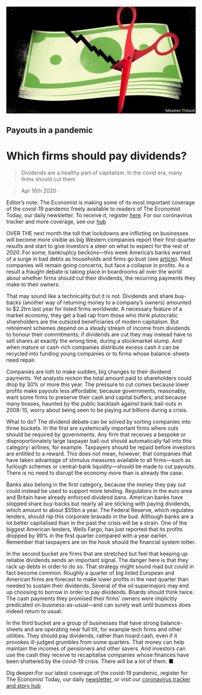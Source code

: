 ![](./images/20200418_LDD003.jpg)

## Payouts in a pandemic

# Which firms should pay dividends?

> Dividends are a healthy part of capitalism. In the covid era, many firms should cut them

> Apr 16th 2020

Editor’s note: The Economist is making some of its most important coverage of the covid-19 pandemic freely available to readers of The Economist Today, our daily newsletter. To receive it, register [here](https://www.economist.com//newslettersignup). For our coronavirus tracker and more coverage, see our [hub](https://www.economist.com//coronavirus)

OVER THE next month the toll that lockdowns are inflicting on businesses will become more visible as big Western companies report their first-quarter results and start to give investors a steer on what to expect for the rest of 2020. For some, bankruptcy beckons—this week America’s banks warned of a surge in bad debts as households and firms go bust (see [article](https://www.economist.com//finance-and-economics/2020/04/18/wall-street-prepares-for-a-wave-of-loan-losses)). Most companies will remain going concerns, but face a collapse in profits. As a result a fraught debate is taking place in boardrooms all over the world about whether firms should cut their dividends, the recurring payments they make to their owners.

That may sound like a technicality but it is not. Dividends and share buy-backs (another way of returning money to a company’s owners) amounted to $2.2trn last year for listed firms worldwide. A necessary feature of a market economy, they get a bad rap from those who think plutocratic shareholders are the outsized beneficiaries of modern capitalism. But retirement schemes depend on a steady stream of income from dividends to honour their commitments; if dividends are cut they may instead have to sell shares at exactly the wrong time, during a stockmarket slump. And when mature or cash-rich companies distribute excess cash it can be recycled into funding young companies or to firms whose balance-sheets need repair.

Companies are loth to make sudden, big changes to their dividend payments. Yet analysts reckon the total amount paid to shareholders could drop by 30% or more this year. The pressure to cut comes because lower profits make payouts less affordable; because governments, reasonably, want some firms to preserve their cash and capital buffers; and because many bosses, haunted by the public backlash against bank bail-outs in 2008-10, worry about being seen to be paying out billions during a crisis.

What to do? The dividend debate can be solved by sorting companies into three buckets. In the first are systemically important firms where cuts should be required by governments. Any firm that receives a bespoke or disproportionately large taxpayer bail-out should automatically fall into this category: airlines, for example. Taxpayers should be repaid before investors are entitled to a reward. This does not mean, however, that companies that have taken advantage of stimulus measures available to all firms—such as furlough schemes or central-bank liquidity—should be made to cut payouts. There is no need to disrupt the economy more than is already the case.

Banks also belong in the first category, because the money they pay out could instead be used to support more lending. Regulators in the euro area and Britain have already enforced dividend bans. American banks have stopped share buy-backs but nearly all are sticking with paying dividends, which amount to about $55bn a year. The Federal Reserve, which regulates lenders, should nip this corporate bravado in the bud. Although banks are a lot better capitalised than in the past the crisis will be a strain. One of the biggest American lenders, Wells Fargo, has just reported that its profits dropped by 99% in the first quarter compared with a year earlier. Remember that taxpayers are on the hook should the financial system totter.

In the second bucket are firms that are stretched but feel that keeping up reliable dividends sends an important signal. The danger here is that they rack up debts in order to do so. That strategy might sound mad but could in fact become common. Roughly a quarter of big listed European and American firms are forecast to make lower profits in the next quarter than needed to sustain their dividends. Several of the oil supermajors may end up choosing to borrow in order to pay dividends. Boards should think twice. The cash payments they promised their firms’ owners were implicitly predicated on business-as-usual—and can surely wait until business does indeed return to usual.

In the third bucket are a group of businesses that have strong balance-sheets and are operating near full tilt, for example tech firms and other utilities. They should pay dividends, rather than hoard cash, even if it provokes ill-judged grumbles from some quarters. That money can help maintain the incomes of pensioners and other savers. And investors can use the cash they receive to recapitalise companies whose finances have been shattered by the covid-19 crisis. There will be a lot of them. ■

Dig deeper:For our latest coverage of the covid-19 pandemic, register for The Economist Today, our daily [newsletter](https://www.economist.com//newslettersignup), or visit our [coronavirus tracker and story hub](https://www.economist.com//coronavirus)